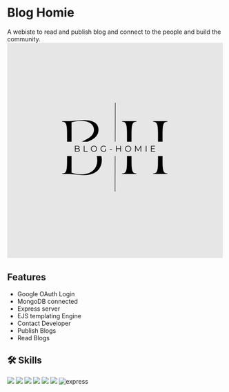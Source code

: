 # Blog Homie

A webiste to read and publish blog and connect to the people and build the community.![Logo](https://raw.githubusercontent.com/kartikkc/Blog/main/public/images/logo.png)




## Features

- Google OAuth Login
- MongoDB connected
- Express server
- EJS templating Engine
- Contact Developer
- Publish Blogs
- Read Blogs


## 🛠 Skills
 <img src="https://img.icons8.com/color/48/000000/html-5.png"/>
 <img src="https://img.icons8.com/color/48/000000/css3.png"/>
 <img src="https://img.icons8.com/color/48/000000/ejs.png">
<img src="https://img.icons8.com/color/48/000000/javascript.png"/>
<img src="https://img.icons8.com/color/48/000000/bootstrap.png"/>
<img src="https://img.icons8.com/color/48/000000/nodejs.png"/>
<img src="https://img.icons8.com/fluency/256/express-js.png"alt="express" width="48" height="48"/>
